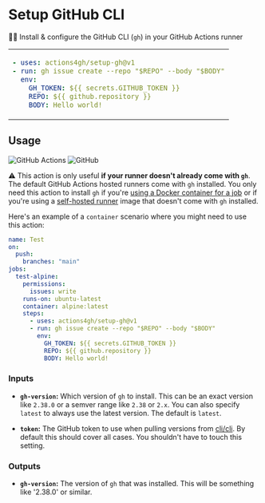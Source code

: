 # Setup GitHub CLI

👨‍💻 Install & configure the GitHub CLI (`gh`) in your GitHub Actions runner

<table align=center><td>

```yml
- uses: actions4gh/setup-gh@v1
- run: gh issue create --repo "$REPO" --body "$BODY"
  env:
    GH_TOKEN: ${{ secrets.GITHUB_TOKEN }}
    REPO: ${{ github.repository }}
    BODY: Hello world!
```

</table>

## Usage

![GitHub Actions](https://img.shields.io/static/v1?style=for-the-badge&message=GitHub+Actions&color=2088FF&logo=GitHub+Actions&logoColor=FFFFFF&label=)
![GitHub](https://img.shields.io/static/v1?style=for-the-badge&message=GitHub&color=181717&logo=GitHub&logoColor=FFFFFF&label=)

⚠️ This action is only useful **if your runner doesn't already come with `gh`**.
The default GitHub Actions hosted runners come with `gh` installed. You only need this action to install `gh` if you're [using a Docker container for a job] or if you're using a [self-hosted runner] image that doesn't come with `gh`
installed.

Here's an example of a `container` scenario where you might need to use this
action:

```yml
name: Test
on:
  push:
    branches: "main"
jobs:
  test-alpine:
    permissions:
      issues: write
    runs-on: ubuntu-latest
    container: alpine:latest
    steps:
      - uses: actions4gh/setup-gh@v1
      - run: gh issue create --repo "$REPO" --body "$BODY"
        env:
          GH_TOKEN: ${{ secrets.GITHUB_TOKEN }}
          REPO: ${{ github.repository }}
          BODY: Hello world!
```

### Inputs

- **`gh-version`:** Which version of `gh` to install. This can be an exact
  version like `2.38.0` or a semver range like `2.38` or `2.x`. You can also
  specify `latest` to always use the latest version. The default is `latest`.

- **`token`:** The GitHub token to use when pulling versions from [cli/cli]. By
  default this should cover all cases. You shouldn't have to touch this setting.

### Outputs

- **`gh-version`:** The version of `gh` that was installed. This will be
  something like '2.38.0' or similar.

<!-- prettier-ignore-start -->
[cli/cli]: https://github.com/cli/cli
[using a Docker container for a job]: https://docs.github.com/en/actions/using-jobs/running-jobs-in-a-container
[self-hosted runner]: https://docs.github.com/en/actions/hosting-your-own-runners/managing-self-hosted-runners/about-self-hosted-runners
<!-- prettier-ignore-end -->
